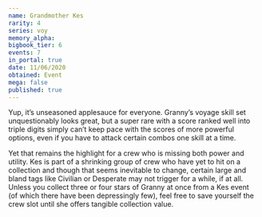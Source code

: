 ```yaml
---
name: Grandmother Kes
rarity: 4
series: voy
memory_alpha:
bigbook_tier: 6
events: 7
in_portal: true
date: 11/06/2020
obtained: Event
mega: false
published: true
---
```


Yup, it’s unseasoned applesauce for everyone. Granny’s voyage skill set unquestionably looks great, but a super rare with a score ranked well into triple digits simply can’t keep pace with the scores of more powerful options, even if you have to attack certain combos one skill at a time. 

Yet that remains the highlight for a crew who is missing both power and utility. Kes is part of a shrinking group of crew who have yet to hit on a collection and though that seems inevitable to change, certain large and bland tags like Civilian or Desperate may not trigger for a while, if at all. Unless you collect three or four stars of Granny at once from a Kes event (of which there have been depressingly few), feel free to save yourself the crew slot until she offers tangible collection value.
